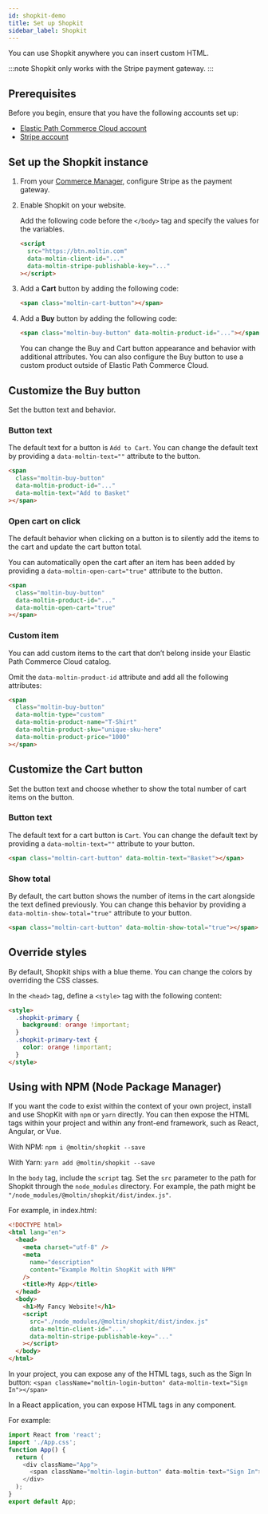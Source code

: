 ```yaml
---
id: shopkit-demo
title: Set up Shopkit
sidebar_label: Shopkit
---
```


You can use Shopkit anywhere you can insert custom HTML.

:::note
Shopkit only works with the Stripe payment gateway.
:::

## Prerequisites

Before you begin, ensure that you have the following accounts set up:

- [Elastic Path Commerce Cloud account](https://dashboard.elasticpath.com)
- [Stripe account](https://stripe.com/docs/dashboard)

## Set up the Shopkit instance

1. From your [Commerce Manager](https://dashboard.elasticpath.com), configure Stripe as the payment gateway.

2. Enable Shopkit on your website.

    Add the following code before the `</body>` tag and specify the values for the variables.

    ```html
    <script
      src="https://btn.moltin.com"
      data-moltin-client-id="..."
      data-moltin-stripe-publishable-key="..."
    ></script>
    ```

3. Add a **Cart** button by adding the following code:

    ```html
    <span class="moltin-cart-button"></span>
    ```

4. Add a **Buy** button by adding the following code:

    ```html
    <span class="moltin-buy-button" data-moltin-product-id="..."></span>
    ```

    You can change the Buy and Cart button appearance and behavior with additional attributes. You can also configure the Buy button to use a custom product outside of Elastic Path Commerce Cloud.

## Customize the Buy button

Set the button text and behavior.

### Button text

The default text for a button is `Add to Cart`. You can change the default text by providing a `data-moltin-text=""` attribute to the button.

```html
<span
  class="moltin-buy-button"
  data-moltin-product-id="..."
  data-moltin-text="Add to Basket"
></span>
```

### Open cart on click

The default behavior when clicking on a button is to silently add the items to the cart and update the cart button total.

You can automatically open the cart after an item has been added by providing a `data-moltin-open-cart="true"` attribute to the button.

```html
<span
  class="moltin-buy-button"
  data-moltin-product-id="..."
  data-moltin-open-cart="true"
></span>
```

### Custom item

You can add custom items to the cart that donʼt belong inside your Elastic Path Commerce Cloud catalog.

Omit the `data-moltin-product-id` attribute and add all the following attributes:

```html
<span
  class="moltin-buy-button"
  data-moltin-type="custom"
  data-moltin-product-name="T-Shirt"
  data-moltin-product-sku="unique-sku-here"
  data-moltin-product-price="1000"
></span>
```

## Customize the Cart button

Set the button text and choose whether to show the total number of cart items on the button.

### Button text

The default text for a cart button is `Cart`. You can change the default text by providing a `data-moltin-text=""` attribute to your button.

```html
<span class="moltin-cart-button" data-moltin-text="Basket"></span>
```

### Show total

By default, the cart button shows the number of items in the cart alongside the text defined previously. You can change this behavior by providing a `data-moltin-show-total="true"` attribute to your button.

```html
<span class="moltin-cart-button" data-moltin-show-total="true"></span>
```

## Override styles

By default, Shopkit ships with a blue theme. You can change the colors by overriding the CSS classes.

In the `<head>` tag, define a `<style>` tag with the following content:

```html
<style>
  .shopkit-primary {
    background: orange !important;
  }
  .shopkit-primary-text {
    color: orange !important;
  }
</style>
```

## Using with NPM (Node Package Manager)

If you want the code to exist within the context of your own project, install and use ShopKit with `npm` or `yarn` directly.
You can then expose the HTML tags within your project and within any front-end framework, such as React, Angular, or Vue.

With NPM: `npm i @moltin/shopkit --save`

With Yarn: `yarn add @moltin/shopkit --save`

In the `body` tag, include the `script` tag. Set the `src` parameter to the path for Shopkit through the `node_modules` directory. For example, the path might be `"/node_modules/@moltin/shopkit/dist/index.js"`.

For example, in index.html:

```html
<!DOCTYPE html>
<html lang="en">
  <head>
    <meta charset="utf-8" />
    <meta
      name="description"
      content="Example Moltin ShopKit with NPM"
    />
    <title>My App</title>
  </head>
  <body>
    <h1>My Fancy Website!</h1>
    <script
      src="./node_modules/@moltin/shopkit/dist/index.js"
      data-moltin-client-id="..."
      data-moltin-stripe-publishable-key="..."
    ></script>
  </body>
</html>
```

In your project, you can expose any of the HTML tags, such as the Sign In button:
`<span className="moltin-login-button" data-moltin-text="Sign In"></span>`

In a React application, you can expose HTML tags in any component.

For example:

```javascript
import React from 'react';
import './App.css';
function App() {
  return (
    <div className="App">
      <span className="moltin-login-button" data-moltin-text="Sign In"></span>
    </div>
  );
}
export default App;
```
